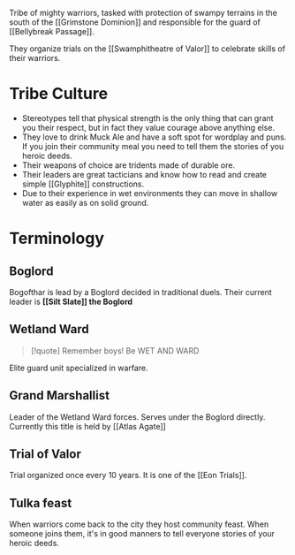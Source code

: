 Tribe of mighty warriors, tasked with protection of swampy terrains in the south of the [[Grimstone Dominion]] and responsible for the guard of [[Bellybreak Passage]].

They organize trials on the [[Swamphitheatre of Valor]] to celebrate skills of their warriors.
# Tribe Culture
- Stereotypes tell that physical strength is the only thing that can grant you their respect, but in fact they value courage above anything else.
- They love to drink Muck Ale and have a soft spot for wordplay and puns. If you join their community meal you need to tell them the stories of you heroic deeds.
- Their weapons of choice are tridents made of durable ore.
- Their leaders are great tacticians and know how to read and create simple [[Glyphite]] constructions.
- Due to their experience in wet environments they can move in shallow water as easily as on solid ground.
# Terminology
## Boglord
Bogofthar is lead by a Boglord decided in traditional duels.
Their current leader is **[[Silt Slate]] the Boglord**
## Wetland Ward
> [!quote] Remember boys! Be WET AND WARD

Elite guard unit specialized in warfare.
## Grand Marshallist
Leader of the Wetland Ward forces.
Serves under the Boglord directly.
Currently this title is held by [[Atlas Agate]]
## Trial of Valor
Trial organized once every 10 years. It is one of the [[Eon Trials]].
## Tulka feast
When warriors come back to the city they host community feast. When someone joins them, it's in good manners to tell everyone stories of your heroic deeds.
